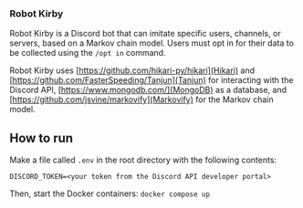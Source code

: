 ### Robot Kirby
Robot Kirby is a Discord bot that can imitate specific users, channels, or servers, based on a Markov chain model.
Users must opt in for their data to be collected using the `/opt in` command.

Robot Kirby uses [https://github.com/hikari-py/hikari](Hikari) and [https://github.com/FasterSpeeding/Tanjun](Tanjun)
for interacting with the Discord API, [https://www.mongodb.com/](MongoDB) as a database, and 
[https://github.com/jsvine/markovify](Markovify) for the Markov chain model.

## How to run

Make a file called `.env` in the root directory with the following contents:

```
DISCORD_TOKEN=<your token from the Discord API developer portal>
```

Then, start the Docker containers:
`docker compose up`